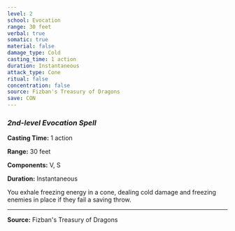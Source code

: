 ```yaml
---
level: 2
school: Evocation
range: 30 feet
verbal: true
somatic: true
material: false
damage_type: Cold
casting_time: 1 action
duration: Instantaneous
attack_type: Cone
ritual: false
concentration: false
source: Fizban's Treasury of Dragons
save: CON
---
```


### *2nd-level Evocation Spell*

**Casting Time:** 1 action

**Range:** 30 feet

**Components:** V, S

**Duration:** Instantaneous

You exhale freezing energy in a cone, dealing cold damage and freezing enemies in place if they fail a saving throw.

---

**Source:** Fizban's Treasury of Dragons
